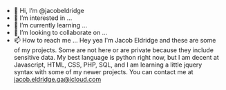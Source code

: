 - 👋 Hi, I’m @jacobeldridge
- 👀 I’m interested in ...
- 🌱 I’m currently learning ...
- 💞️ I’m looking to collaborate on ...
- 📫 How to reach me ...
Hey yea I'm Jacob Eldridge and these are some of my projects. Some are not here or are private because they include sensitive data. 
My best language is python right now, but I am decent at Javascript, HTML, CSS, PHP, SQL, and I am learning a little jquery syntax with some of my newer projects.
You can contact me at jacob.eldridge.ga@icloud.com
